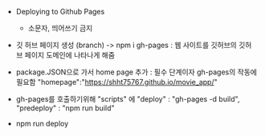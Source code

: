 * Deploying to Github Pages
    * 소문자, 띄어쓰기 금지

* 깃 허브 페이지 생성 (branch)
-> npm i gh-pages : 웹 사이트를 깃허브의 깃허브 페이지 도메인에 나타나게 해줌
* package.JSON으로 가서 home page 추가 : 필수 단계이자 gh-pages의 작동에 필요함
"homepage":"https://shht75767.github.io/movie_app/"
* gh-pages를 호출하기위해 "scripts" 에
"deploy" : "gh-pages -d build",
"predeploy" : "npm run build"
* npm run deploy 


